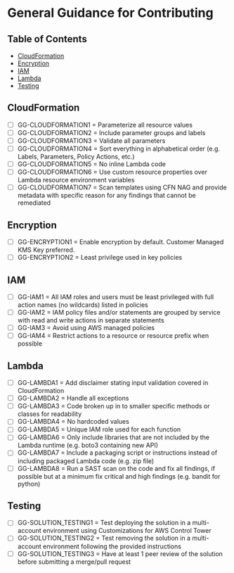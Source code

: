 # General Guidance for Contributing<!-- omit in toc -->

## Table of Contents<!-- omit in toc -->

- [CloudFormation](#cloudformation)
- [Encryption](#encryption)
- [IAM](#iam)
- [Lambda](#lambda)
- [Testing](#testing)

## CloudFormation

- [ ] GG-CLOUDFORMATION1 = Parameterize all resource values
- [ ] GG-CLOUDFORMATION2 = Include parameter groups and labels
- [ ] GG-CLOUDFORMATION3 = Validate all parameters
- [ ] GG-CLOUDFORMATION4 = Sort everything in alphabetical order (e.g. Labels, Parameters, Policy Actions, etc.)
- [ ] GG-CLOUDFORMATION5 = No inline Lambda code
- [ ] GG-CLOUDFORMATION6 = Use custom resource properties over Lambda resource environment variables
- [ ] GG-CLOUDFORMATION7 = Scan templates using CFN NAG and provide metadata with specific reason for any findings that cannot be remediated

## Encryption

- [ ] GG-ENCRYPTION1 = Enable encryption by default. Customer Managed KMS Key preferred.
- [ ] GG-ENCRYPTION2 = Least privilege used in key policies

## IAM

- [ ] GG-IAM1 = All IAM roles and users must be least privileged with full action names (no wildcards) listed in policies
- [ ] GG-IAM2 = IAM policy files and/or statements are grouped by service with read and write actions in separate statements
- [ ] GG-IAM3 = Avoid using AWS managed policies
- [ ] GG-IAM4 = Restrict actions to a resource or resource prefix when possible

## Lambda

- [ ] GG-LAMBDA1 = Add disclaimer stating input validation covered in CloudFormation
- [ ] GG-LAMBDA2 = Handle all exceptions
- [ ] GG-LAMBDA3 = Code broken up in to smaller specific methods or classes for readability
- [ ] GG-LAMBDA4 = No hardcoded values
- [ ] GG-LAMBDA5 = Unique IAM role used for each function
- [ ] GG-LAMBDA6 = Only include libraries that are not included by the Lambda runtime (e.g. boto3 containing new API)
- [ ] GG-LAMBDA7 = Include a packaging script or instructions instead of including packaged Lambda code (e.g. zip file)
- [ ] GG-LAMBDA8 = Run a SAST scan on the code and fix all findings, if possible but at a minimum fix critical and high findings (e.g. bandit for python)

## Testing

- [ ] GG-SOLUTION_TESTING1 = Test deploying the solution in a multi-account environment using Customizations for AWS Control Tower
- [ ] GG-SOLUTION_TESTING2 = Test removing the solution in a multi-account environment following the provided instructions
- [ ] GG-SOLUTION_TESTING3 = Have at least 1 peer review of the solution before submitting a merge/pull request
